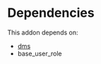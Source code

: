 # Dependencies

This addon depends on:

- [dms](https://github.com/bringout/oca-technical)
- base_user_role
